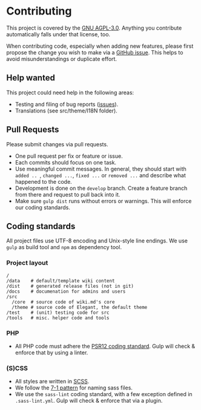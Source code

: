 # Contributing

This project is covered by the [GNU AGPL-3.0](LICENSE.md). Anything you contribute automatically falls under that license, too.

When contributing code, especially when adding new features, please first propose the change you wish to make via a [GitHub issue](https://github.com/nerdreich/wiki.md/issues). This helps to avoid misunderstandings or duplicate effort.

## Help wanted

This project could need help in the following areas:

* Testing and filing of bug reports ([issues](https://github.com/nerdreich/wiki.md/issues)).
* Translations (see src/theme/I18N folder).

## Pull Requests

Please submit changes via pull requests.

* One pull request per fix or feature or issue.
* Each commits should focus on one task.
* Use meaningful commit messages. In general, they should start with `added .. `, `changed ...`, `fixed ...` or `removed ...` and describe what happened to the code.
* Development is done on the `develop` branch. Create a feature branch from there and request to pull back into it.
* Make sure `gulp dist` runs without errors or warnings. This will enforce our coding standards.

## Coding standards

All project files use UTF-8 encoding and Unix-style line endings. We use `gulp` as build tool and `npm` as dependency tool.

### Project layout

```
/
/data    # default/template wiki content
/dist    # generated release files (not in git)
/docs    # documenation for admins and users
/src
  /core  # source code of wiki.md's core
  /theme # source code of Elegant, the default theme
/test    # (unit) testing code for src
/tools   # misc. helper code and tools
```

### PHP

* All PHP code must adhere the [PSR12 coding standard](https://www.php-fig.org/psr/psr-12/). Gulp will check & enforce that by using a linter.

### (S)CSS

* All styles are written in [SCSS](https://sass-lang.com/).
* We follow the [7-1 pattern](https://sass-guidelin.es/#the-7-1-pattern) for naming sass files.
* We use the `sass-lint` coding standard, with a few exception defined in `.sass-lint.yml`. Gulp will check & enforce that via a plugin.
